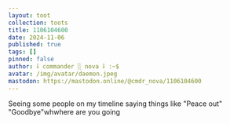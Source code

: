 ```yaml
---
layout: toot
collection: toots
title: 1106104600
date: 2024-11-06
published: true
tags: []
pinned: false
author: ⸸ commander ░ nova ⸸ :~$
avatar: /img/avatar/daemon.jpeg
mastodon: https://mastodon.online/@cmdr_nova/1106104600
---
```


Seeing some people on my timeline saying things like "Peace out" "Goodbye"whwhere are you going
